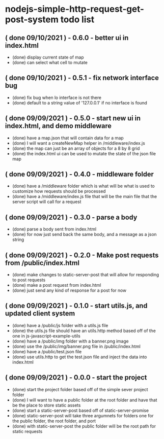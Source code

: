 # nodejs-simple-http-request-get-post-system todo list

## ( done 09/10/2021 ) - 0.6.0 - better ui in index.html
* (done) display current state of map
* (done) can select what cell to mutate

## ( done 09/10/2021 ) - 0.5.1 - fix network interface bug
* (done) fix bug when lo interface is not there
* (done) default to a string value of '127.0.0.1' if no interface is found

## ( done 09/09/2021 ) - 0.5.0 - start new ui in index.html, and demo middleware
* (done) have a map.json that will contain data for a map
* (done) I will want a createNewMap helper in /middleware/index.js
* (done) the map can just be an array of objects for a 8 by 8 grid
* (done) the index.html ui can be used to mutate the state of the json file map

## ( done 09/09/2021 ) - 0.4.0 - middleware folder
* (done) have a /middleware folder which is what will be what is used to customize how requests should be processed
* (done) have a /middleware/index.js file that will be the main file that the server script will call for a request

## ( done 09/09/2021  ) - 0.3.0 - parse a body
* (done) parse a body sent from index.html
* (done) for now just send back the same body, and a message as a json string

## ( done 09/09/2021 ) - 0.2.0 - Make post requests from /public/index.html
* (done) make changes to static-server-post that will allow for responding to post requests
* (done) make a post request from index.html
* (done) just send any kind of response for a post for now

## ( done 09/09/2021 ) - 0.1.0 - start utils.js, and updated client system
* (done) have a /public/js folder with a utils.js file
* (done) the utils.js file should have an utils.http method based off of the one in js-javascript-example-utils
* (done) have a /public/img folder with a banner.png image
* (done) use the /public/img/banner.png file in /public/index.html
* (done) have a /public/test.json file
* (done) use utils.http to get the test.json file and inject the data into index.html

## ( done 09/09/2021 ) - 0.0.0 - start the project
* (done) start the project folder based off of the simple sever project folder
* (done) I will want to have a public folder at the root folder and have that be the place to store static assets
* (done) start a static-server-post based off of static-server-promise
* (done) static-server-post will take three argumnets for folders one for the public folder, the root folder, and port
* (done) with static-server-post the public folder will be the root path for static requests